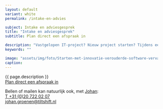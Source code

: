 ```yaml
---
layout: default
variant: white
permalink: /intake-en-advies

subject: Intake en adviesgesprek
title: "Intake en adviesgesprek"
subtitle: Plan direct een afspraak in

description: "Vastgelopen IT-project? Nieuw project starten? Tijdens een vrijblijvend intake- en adviesgesprek bespreken we wat de situatie is en hoe we daarbij kunnen helpen."
keywords: ""

image: "assets/img/foto/Starten-met-innovatie-verouderde-software-vervangen.jpg"
caption: 
---
```

{{ page.description }}<br>
[Plan direct een afspraak in](https://calendly.com/johan-at-tiltshift/intake)

Bellen of mailen kan natuurlijk ook, met [Johan](/mensen/johan-groenen/):<br>
<a href="tel:+310207220207">T +31 (0)20 722 02 07</a><br>
<a href="mailto:johan.groenen@tiltshift.nl">johan.groenen@tiltshift.nl</a>
